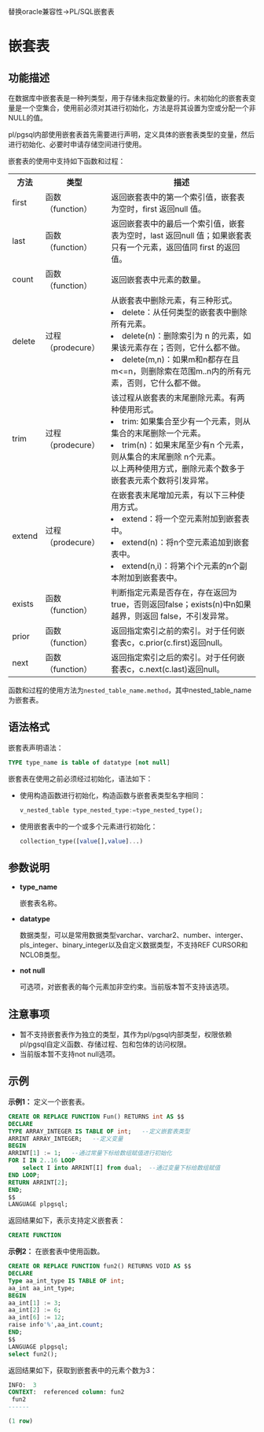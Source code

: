 替换oracle兼容性->PL/SQL嵌套表

# 嵌套表

## 功能描述

在数据库中嵌套表是一种列类型，用于存储未指定数量的行。未初始化的嵌套表变量是一个空集合，使用前必须对其进行初始化，方法是将其设置为空或分配一个非NULL的值。

pl/pgsql内部使用嵌套表首先需要进行声明，定义具体的嵌套表类型的变量，然后进行初始化、必要时申请存储空间进行使用。

嵌套表的使用中支持如下函数和过程：

<table>
    <tr>
    	<th>方法</th>
        <th>类型</th>
        <th>描述</th>
    </tr>
    <tr>
    	<td>first</td>
        <td>函数（function）</td>
        <td>返回嵌套表中的第一个索引值，嵌套表为空时，first 返回null 值。</td>
    </tr>
    <tr>
    	<td>last</td>
        <td>函数（function）</td>
        <td>返回嵌套表中的最后一个索引值，嵌套表为空时，last 返回null 值；如果嵌套表只有一个元素，返回值同 first 的返回值。</td>
    </tr>
    <tr>
    	<td>count</td>
        <td>函数（function）</td>
        <td>返回嵌套表中元素的数量。</td>
    </tr>
    <tr>
    	<td>delete</td>
        <td>过程（prodecure）</td>
        <td>从嵌套表中删除元素，有三种形式。<li>delete：从任何类型的嵌套表中删除所有元素。</li><li>delete(n)：删除索引为 n 的元素，如果该元素存在；否则，它什么都不做。</li><li>delete(m,n)：如果m和n都存在且m<=n，则删除索在范围m..n内的所有元素，否则，它什么都不做。</li></td>
    </tr>
    <tr>
    	<td>trim</td>
        <td>过程（prodecure）</td>
        <td>该过程从嵌套表的末尾删除元素。有两种使用形式。<li>trim: 如果集合至少有一个元素，则从集合的末尾删除一个元素。</li><li>trim(n)：如果末尾至少有n 个元素，则从集合的末尾删除 n个元素。</li>以上两种使用方式，删除元素个数多于嵌套表元素个数将引发异常。</td>
    </tr>
    <tr>
    	<td>extend</td>
        <td>过程（prodecure）</td>
        <td>在嵌套表末尾增加元素，有以下三种使用方式。<li>extend：将一个空元素附加到嵌套表中。</li><li>extend(n)：将n个空元素追加到嵌套表中。</li><li>extend(n,i)：将第个i个元素的n个副本附加到嵌套表中。</li></td>
    </tr>
    <tr>
    	<td>exists</td>
        <td>函数（function）</td>
        <td>判断指定元素是否存在，存在返回为 true，否则返回false；exists(n)中n如果越界，则返回 false，不引发异常。</td>
    </tr>
    <tr>
    	<td>prior</td>
        <td>函数（function）</td>
        <td>返回指定索引之前的索引。对于任何嵌套表c，c.prior(c.first)返回null。</td>
    </tr>
    <tr>
    	<td>next</td>
        <td>函数（function）</td>
        <td>返回指定索引之后的索引。对于任何嵌套表c，c.next(c.last)返回null。</td>
    </tr>
</table>

函数和过程的使用方法为`nested_table_name.method`，其中nested_table_name为嵌套表。

## 语法格式

嵌套表声明语法：

```sql
TYPE type_name is table of datatype [not null]
```

嵌套表在使用之前必须经过初始化，语法如下：

- 使用构造函数进行初始化，构造函数与嵌套表类型名字相同：

  ```sql
  v_nested_table type_nested_type:=type_nested_type();
  ```

- 使用嵌套表中的一个或多个元素进行初始化：

  ```sql
  collection_type([value[],value]...)
  ```

## 参数说明

- **type_name**

    嵌套表名称。

- **datatype**

    数据类型，可以是常用数据类型varchar、varchar2、number、interger、pls_integer、binary_integer以及自定义数据类型，不支持REF CURSOR和NCLOB类型。

- **not null**

    可选项，对嵌套表的每个元素加非空约束。当前版本暂不支持该选项。

## 注意事项

- 暂不支持嵌套表作为独立的类型，其作为pl/pgsql内部类型，权限依赖pl/pgsql自定义函数、存储过程、包和包体的访问权限。
- 当前版本暂不支持not null选项。

## 示例

**示例1：** 定义一个嵌套表。

```sql
CREATE OR REPLACE FUNCTION Fun() RETURNS int AS $$
DECLARE
TYPE ARRAY_INTEGER IS TABLE OF int;   --定义嵌套表类型
ARRINT ARRAY_INTEGER;   --定义变量
BEGIN
ARRINT[1] := 1;   --通过常量下标给数组赋值进行初始化
FOR I IN 2..16 LOOP
    select I into ARRINT[I] from dual;  --通过变量下标给数组赋值
END LOOP;
RETURN ARRINT[2];
END;
$$
LANGUAGE plpgsql;
```

返回结果如下，表示支持定义嵌套表：

```sql
CREATE FUNCTION
```

**示例2：** 在嵌套表中使用函数。

```sql
CREATE OR REPLACE FUNCTION fun2() RETURNS VOID AS $$
DECLARE
Type aa_int_type IS TABLE OF int;
aa_int aa_int_type;
BEGIN
aa_int[1] := 3;
aa_int[2] := 6;
aa_int[6] := 12;
raise info'%',aa_int.count;
END;
$$
LANGUAGE plpgsql;
select fun2();
```

返回结果如下，获取到嵌套表中的元素个数为3：

```sql
INFO:  3
CONTEXT:  referenced column: fun2
 fun2
------

(1 row)
```

